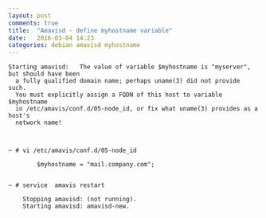 ```yaml
---
layout: post
comments: true
title:  "Amavisd - define myhostname variable"
date:   2016-03-04 14:23
categories: debian amavisd myhostname
---
```




    Starting amavisd:   The value of variable $myhostname is "myserver", but should have been
      a fully qualified domain name; perhaps uname(3) did not provide such.
      You must explicitly assign a FQDN of this host to variable $myhostname
      in /etc/amavis/conf.d/05-node_id, or fix what uname(3) provides as a host's 
      network name!



    ~ # vi /etc/amavis/conf.d/05-node_id
        
            $myhostname = "mail.company.com";


    ~ # service  amavis restart

        Stopping amavisd: (not running).
        Starting amavisd: amavisd-new.
